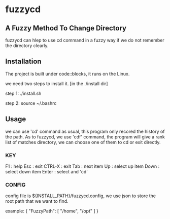 # fuzzycd

## A Fuzzy Method To Change Directory 

fuzzycd can hlep to use cd command in a fuzzy way if we do not remember the directory clearly.

## Installation

The project is built under code::blocks, it runs on the Linux.

we need two steps to install it.
[in the ./install dir]

step 1:
./install.sh

step 2:
source ~/.bashrc

## Usage

we can use 'cd' command as usual, this program only recored the history of the path.
As to fuzzycd, we use 'cdf' command, the program will give a rank list of matches directory,
we can choose one of them to cd or exit directly.

### KEY
F1		: help
Esc		: exit
CTRL-X	: exit
Tab 	: next item
Up 		: select up item
Down 	: select down item
Enter	: select and 'cd'

### CONFIG

config file is ${INSTALL_PATH}/fuzzycd.config,
we use json to store the root path that we want to find.

example:
{
	"FuzzyPath": [
		"/home",
		"/opt"
	]
}
